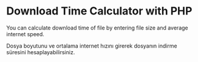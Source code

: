 # Download Time Calculator with PHP
You can calculate download time of file by entering file size and average internet speed.

Dosya boyutunu ve ortalama internet hızını girerek dosyanın indirme süresini hesaplayabilirsiniz.
